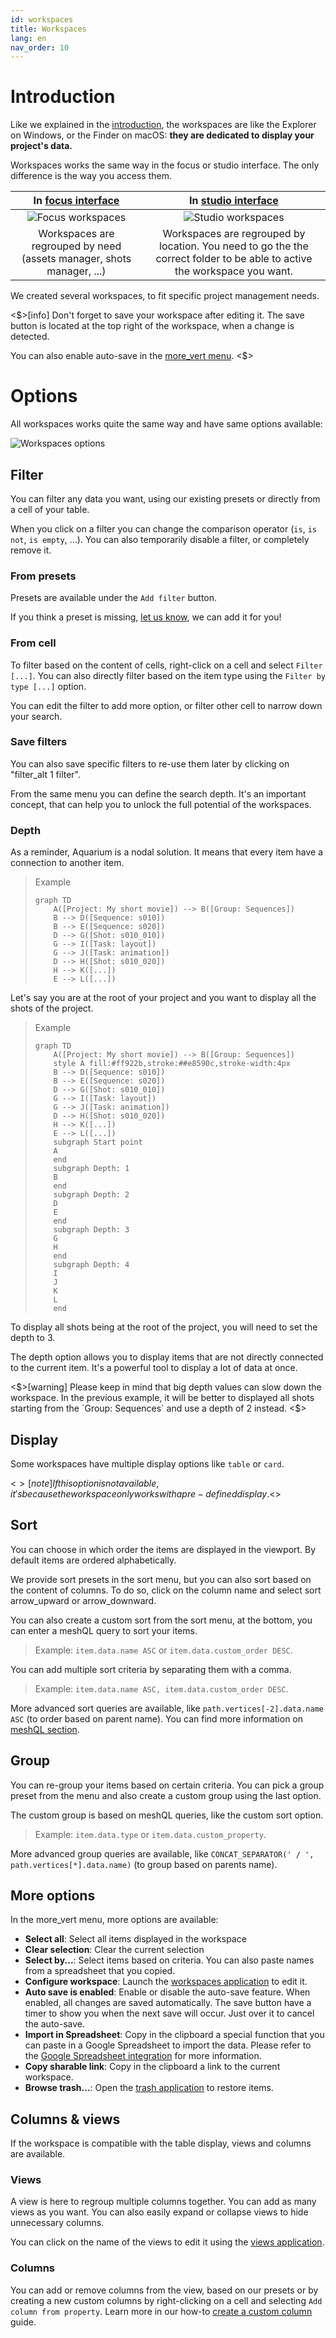 ```yaml
---
id: workspaces
title: Workspaces
lang: en
nav_order: 10
---
```


# Introduction

Like we explained in the [introduction](/web/introduction), the workspaces are like the Explorer on Windows, or the Finder on macOS: **they are dedicated to display your project's data.**

Workspaces works the same way in the focus or studio interface. The only difference is the way you access them.

| In [focus interface](/web/interfaces/focus) | In [studio interface](/web/interfaces/studio) |
|:--------:|:-------:|
| ![Focus workspaces](/_medias/focus-workspaces.png) | ![Studio workspaces](/_medias/studio-workspaces.png) |
| Workspaces are regrouped by need (assets manager, shots manager, ...) | Workspaces are regrouped by location. You need to go the the correct folder to be able to active the workspace you want. |

We created several workspaces, to fit specific project management needs.

<$>[info]
Don't forget to save your workspace after editing it. The save button is located at the top right of the workspace, when a change is detected.

You can also enable auto-save in the [<span class="aq-icon">more_vert</span> menu](#more-options).
<$>

# Options

All workspaces works quite the same way and have same options available:

![Workspaces options](/_medias/workspaces-options.png)

## Filter

You can filter any data you want, using our existing presets or directly from a cell of your table.

When you click on a filter you can change the comparison operator (`is`, `is not`, `is empty`, ...).
You can also temporarily disable a filter, or completely remove it.

### From presets

Presets are available under the `Add filter` button.

If you think a preset is missing, [let us know](/contact), we can add it for you!

### From cell

To filter based on the content of cells, right-click on a cell and select `Filter [...]`. You can also directly filter based on the item type using the `Filter by type [...]` option.

You can edit the filter to add more option, or filter other cell to narrow down your search.

### Save filters
You can also save specific filters to re-use them later by clicking on "<span class="aq-icon">filter_alt</span> 1 filter".

From the same menu you can define the search depth. It's an important concept, that can help you to unlock the full potential of the workspaces.

### Depth

As a reminder, Aquarium is a nodal solution. It means that every item have a connection to another item.

> Example
> ```mermaid
> graph TD
>     A([Project: My short movie]) --> B([Group: Sequences])
>     B --> D([Sequence: s010])
>     B --> E([Sequence: s020])
>     D --> G([Shot: s010_010])
>     G --> I([Task: layout])
>     G --> J([Task: animation])
>     D --> H([Shot: s010_020])
>     H --> K([...])
>     E --> L([...])
> ```

Let's say you are at the root of your project and you want to display all the shots of the project.

> Example
> ```mermaid
> graph TD
>     A([Project: My short movie]) --> B([Group: Sequences])
>     style A fill:#ff922b,stroke:##e8590c,stroke-width:4px
>     B --> D([Sequence: s010])
>     B --> E([Sequence: s020])
>     D --> G([Shot: s010_010])
>     G --> I([Task: layout])
>     G --> J([Task: animation])
>     D --> H([Shot: s010_020])
>     H --> K([...])
>     E --> L([...])
>     subgraph Start point
>     A
>     end
>     subgraph Depth: 1
>     B
>     end
>     subgraph Depth: 2
>     D
>     E
>     end
>     subgraph Depth: 3
>     G
>     H
>     end
>     subgraph Depth: 4
>     I
>     J
>     K
>     L
>     end
> ```

To display all shots being at the root of the project, you will need to set the depth to 3.

The depth option allows you to display items that are not directly connected to the current item. It's a powerful tool to display a lot of data at once.

<$>[warning]
Please keep in mind that big depth values can slow down the workspace. In the previous example, it will be better to displayed all shots starting from the `Group: Sequences` and use a depth of 2 instead.
<$>

## Display

Some workspaces have multiple display options like `table` or `card`.

<$>[note]
If this option is not available, it's because the workspace only works with a pre-defined display.
<$>

## Sort

You can choose in which order the items are displayed in the viewport. By default items are ordered alphabetically.

We provide sort presets in the sort menu, but you can also sort based on the content of columns. To do so, click on the column name and select sort <span class="aq-icon">arrow_upward</span> or <span class="aq-icon">arrow_downward</span>.

You can also create a custom sort from the sort menu, at the bottom, you can enter a meshQL query to sort your items.

> Example: `item.data.name ASC` or `item.data.custom_order DESC`.

You can add multiple sort criteria by separating them with a comma.

> Example: `item.data.name ASC, item.data.custom_order DESC`.

More advanced sort queries are available, like `path.vertices[-2].data.name ASC` (to order based on parent name).
You can find more information on [meshQL section](../../api/meshql.md).

## Group

You can re-group your items based on certain criteria. You can pick a group preset from the menu and also create a custom group using the last option.

The custom group is based on meshQL queries, like the custom sort option.

> Example: `item.data.type` or `item.data.custom_property`.

More advanced group queries are available, like `CONCAT_SEPARATOR(' / ', path.vertices[*].data.name)` (to group based on parents name).

## More options

In the <span class="aq-icon">more_vert</span> menu, more options are available:

- **Select all**: Select all items displayed in the workspace
- **Clear selection**: Clear the current selection
- **Select by...**: Select items based on criteria. You can also paste names from a spreadsheet that you copied.
- **Configure workspace**: Launch the [workspaces application](../applications/workspaces.md) to edit it.
- **Auto save is enabled**: Enable or disable the auto-save feature. When enabled, all changes are saved automatically. The save button have a timer to show you when the next save will occur. Just over it to cancel the auto-save.
- **Import in Spreadsheet**: Copy in the clipboard a special function that you can paste in a Google Spreadsheet to import the data. Please refer to the [Google Spreadsheet integration](../integrations/google-spreadsheet.md) for more information.
- **Copy sharable link**: Copy in the clipboard a link to the current workspace.
- **Browse trash...**: Open the [trash application](../applications/trash.md) to restore items.

## Columns & views

If the workspace is compatible with the table display, views and columns are available.

### Views

A view is here to regroup multiple columns together. You can add as many views as you want. You can also easily expand or collapse views to hide unnecessary columns.

You can click on the name of the views to edit it using the [views application](../applications/views.md).

### Columns

You can add or remove columns from the view, based on our presets or by creating a new custom columns by right-clicking on a cell and selecting `Add column from property`. Learn more in our how-to [create a custom column](../how-to/create/column.md) guide.